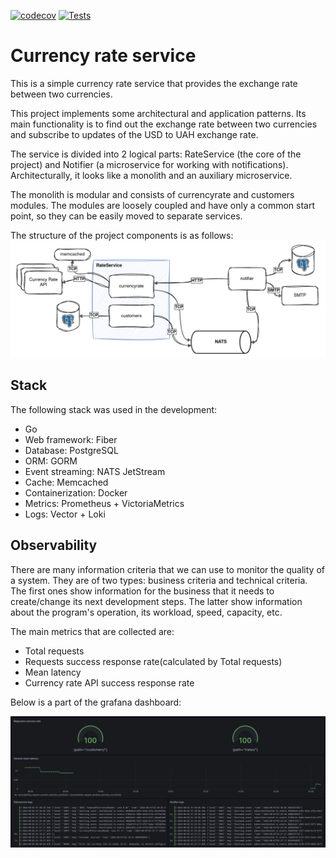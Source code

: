 [![codecov](https://codecov.io/github/AndrewSergienko/software-engineering-school-4-0-AndrewSergienko/graph/badge.svg?token=WPc4cY2PlD)](https://codecov.io/github/AndrewSergienko/software-engineering-school-4-0-AndrewSergienko)
[![Tests](https://github.com/GenesisEducationKyiv/software-engineering-school-4-0-AndrewSergienko/actions/workflows/tests.yaml/badge.svg)](https://github.com/GenesisEducationKyiv/software-engineering-school-4-0-AndrewSergienko/actions/workflows/tests.yaml)

# Currency rate service

This is a simple currency rate service that provides the exchange rate between two currencies.

This project implements some architectural and application patterns. Its main functionality is to find out the exchange rate between two currencies and subscribe to updates of the USD to UAH exchange rate.

The service is divided into 2 logical parts: RateService (the core of the project) and Notifier (a microservice for working with notifications). Architecturally, it looks like a monolith and an auxiliary microservice. 

The monolith is modular and consists of currencyrate and customers modules. The modules are loosely coupled and have only a common start point, so they can be easily moved to separate services.


The structure of the project components is as follows:
![img.png](docs/arch.png)

## Stack
The following stack was used in the development:
- Go
- Web framework: Fiber
- Database: PostgreSQL
- ORM: GORM
- Event streaming: NATS JetStream
- Cache: Memcached
- Containerization: Docker
- Metrics: Prometheus + VictoriaMetrics
- Logs: Vector + Loki


## Observability
There are many information criteria that we can use to monitor the quality of a system.
They are of two types: business criteria and technical criteria.
The first ones show information for the business that it needs to create/change its next development steps.
The latter show information about the program's operation, its workload, speed, capacity, etc.

The main metrics that are collected are:
- Total requests
- Requests success response rate(calculated by Total requests)
- Mean latency
- Currency rate API success response rate

Below is a part of the grafana dashboard:

![grafana.jpg](docs/grafana.jpg)
